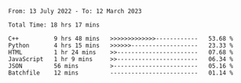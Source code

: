 <!--START_SECTION:waka-->

```text
From: 13 July 2022 - To: 12 March 2023

Total Time: 18 hrs 17 mins

C++          9 hrs 48 mins   >>>>>>>>>>>>>------------   53.68 %
Python       4 hrs 15 mins   >>>>>>-------------------   23.33 %
HTML         1 hr 24 mins    >>-----------------------   07.68 %
JavaScript   1 hr 9 mins     >>-----------------------   06.34 %
JSON         56 mins         >------------------------   05.16 %
Batchfile    12 mins         -------------------------   01.14 %
```

<!--END_SECTION:waka-->

<!---
yvanlok/yvanlok is a ✨ special ✨ repository because its `README.md` (this file) appears on your GitHub profile.
You can click the Preview link to take a look at your changes.
--->
